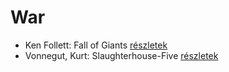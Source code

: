 # War

- Ken Follett: Fall of Giants [részletek](_details/Ken%20Follett.md#id_1641)
- Vonnegut, Kurt: Slaughterhouse-Five [részletek](_details/Vonnegut%2C%20Kurt.md#id_1620)